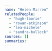 ```yaml
---
name: "Helen Mirren"
relatedPeople:
  - "hugh-laurie"
  - "rowan-atkinson"
  - "lea-michele"
  - "sandra-bullock"
sources: []
summaries:
---
```


